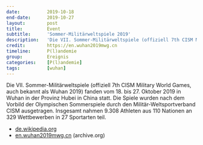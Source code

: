 ```yaml
---
date:          2019-10-18
end-date:      2019-10-27
layout:        post
title:         Event
subtitle:      'Sommer-Militärweltspiele 2019'
description:   'Die VII. Sommer-Militärweltspiele (offiziell 7th CISM Military World Games, auch bekannt als Wuhan 2019) fanden vom 18. bis 27. Oktober 2019 in Wuhan in der Provinz Hubei in China statt.'
credit:        https://en.wuhan2019mwg.cn
timeline:      P(l)andemie
group:         Ereignis
categories:    [P(l)andemie]
tags:          [wuhan]
---
```

Die VII. Sommer-Militärweltspiele (offiziell 7th CISM Military World Games, auch bekannt als Wuhan 2019) fanden vom 18. bis 27. Oktober 2019 in Wuhan in der Provinz Hubei in China statt. Die Spiele wurden nach dem Vorbild der Olympischen Sommerspiele durch den Militär-Weltsportverband CISM ausgetragen. Insgesamt nahmen 9.308 Athleten aus 110 Nationen an 329 Wettbewerben in 27 Sportarten teil.

 * [de.wikipedia.org](https://de.wikipedia.org/wiki/Sommer-Milit%C3%A4rweltspiele_2019)
 * [en.wuhan2019mwg.cn](https://web.archive.org/web/20200126043946/https://en.wuhan2019mwg.cn/) (archive.org)
